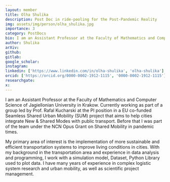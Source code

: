```yaml
---
layout: member
title: Olha Shulika
description: Post Doc in ride-pooling for the Post-Pandemic Reality
img: assets/img/person/olha_shulika.jpg
importance: 3
category: PostDocs
bio: I am an Assistant Professor at the Faculty of Mathematics and Computer Science of Jagiellonian University in Krakow. Currently working as part of a group led by Prof. Rafal Kucharski at the PI position in a EU co-funded Seamless Shared Urban Mobility (SUM) project that aims to help cities integrate New & Shared Modes with public transport
author: Shulika
arXiv:
github: 
gitlab:
google_scholar:
instagram:
linkedin: ['https://www.linkedin.com/in/olha-shulika', 'olha-shulika']
orcid: ['https://orcid.org/0000-0002-1912-1115', '0000-0002-1912-1115']
researchgate:
x: 
---
```



I am an Assistant Professor at the Faculty of Mathematics and Computer Science of Jagiellonian University in Krakow. Currently working as part of a group led by Prof. Rafal Kucharski at the PI position in a EU co-funded Seamless Shared Urban Mobility (SUM) project that aims to help cities integrate New & Shared Modes with public transport. Before that I was part of the team under the NCN Opus Grant on Shared Mobility in pandemic times.  

My primary area of interest is the implementation of more sustainable and efficient transportation systems to improve living conditions in cities. With my background in the transportation area and experience in data analysis and programming, I work with a simulation model, Dataset, Python Library used to plot data. I have many years of experience in complex logistic system research and urban mobility, as well as scientific project management.  

